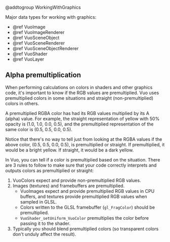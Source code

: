 @addtogroup WorkingWithGraphics

Major data types for working with graphics:

   - @ref VuoImage
   - @ref VuoImageRenderer
   - @ref VuoSceneObject
   - @ref VuoSceneRenderer
   - @ref VuoSceneObjectRenderer
   - @ref VuoShader
   - @ref VuoLayer

## Alpha premultiplication

When performing calculations on colors in shaders and other graphics code, it's important to know if the RGB values are premultiplied. Vuo uses premultiplied colors in some situations and straight (non-premultiplied) colors in others.

A premultiplied RGBA color has had its RGB values multiplied by its A (alpha) value. For example, the straight representation of yellow with 50% opacity is (1.0, 1.0, 0.0, 0.5), and the premultiplied representation of the same color is (0.5, 0.5, 0.0, 0.5).

Notice that there's no way to tell just from looking at the RGBA values if the above color, (0.5, 0.5, 0.0, 0.5), is premultiplied or straight. If premultiplied, it would be a bright yellow. If straight, it would be a dark yellow.

In Vuo, you can tell if a color is premultiplied based on the situation. There are 3 rules to follow to make sure that your code correctly interprets and outputs colors as premultiplied or straight:

   1. VuoColors expect and provide non-premultiplied RGB values.
   2. Images (textures) and framebuffers are premultiplied.
      - VuoImages expect and provide premultiplied RGB values in CPU buffers, and textures provide premultiplied RGB values when sampled in GLSL.
      - Colors written to the GLSL framebuffer (`gl_FragColor`) should be premultiplied.
      - `VuoShader_setUniform_VuoColor` premultiplies the color before passing it to the shader.
   3. Typically you should blend premultiplied colors (so transparent colors don't unduly affect the result).
